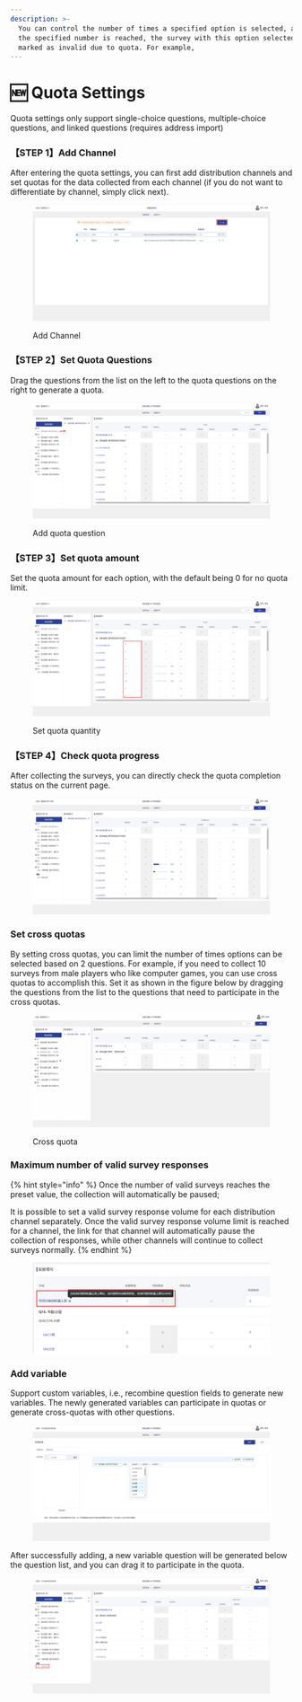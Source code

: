 ```yaml
---
description: >-
  You can control the number of times a specified option is selected, and when
  the specified number is reached, the survey with this option selected will be
  marked as invalid due to quota. For example,
---
```


# 🆕 Quota Settings

Quota settings only support single-choice questions, multiple-choice questions, and linked questions (requires address import)

### 【STEP 1】Add Channel

After entering the quota settings, you can first add distribution channels and set quotas for the data collected from each channel (if you do not want to differentiate by channel, simply click next).

<figure><img src="../../../.gitbook/assets/image (825).png" alt=""><figcaption><p>Add Channel</p></figcaption></figure>

### 【STEP 2】Set Quota Questions

Drag the questions from the list on the left to the quota questions on the right to generate a quota.

<figure><img src="../../../.gitbook/assets/image (828).png" alt=""><figcaption><p>Add quota question</p></figcaption></figure>

### 【STEP 3】Set quota amount

Set the quota amount for each option, with the default being 0 for no quota limit.

<figure><img src="../../../.gitbook/assets/image (829).png" alt=""><figcaption><p>Set quota quantity</p></figcaption></figure>

### 【STEP 4】Check quota progress

After collecting the surveys, you can directly check the quota completion status on the current page.

<figure><img src="../../../.gitbook/assets/image (830).png" alt=""><figcaption></figcaption></figure>

### Set cross quotas

By setting cross quotas, you can limit the number of times options can be selected based on 2 questions. For example, if you need to collect 10 surveys from male players who like computer games, you can use cross quotas to accomplish this. Set it as shown in the figure below by dragging the questions from the list to the questions that need to participate in the cross quotas.

<figure><img src="../../../.gitbook/assets/交叉配额1.gif" alt=""><figcaption><p>Cross quota</p></figcaption></figure>

### Maximum number of valid survey responses

{% hint style="info" %}
Once the number of valid surveys reaches the preset value, the collection will automatically be paused;

It is possible to set a valid survey response volume for each distribution channel separately. Once the valid survey response volume limit is reached for a channel, the link for that channel will automatically pause the collection of responses, while other channels will continue to collect surveys normally.
{% endhint %}

<figure><img src="../../../.gitbook/assets/image (23) (1) (1) (1) (1).png" alt=""><figcaption></figcaption></figure>

### Add variable

Support custom variables, i.e., recombine question fields to generate new variables. The newly generated variables can participate in quotas or generate cross-quotas with other questions.

<figure><img src="../../../.gitbook/assets/image (832).png" alt=""><figcaption></figcaption></figure>

After successfully adding, a new variable question will be generated below the question list, and you can drag it to participate in the quota.

<figure><img src="../../../.gitbook/assets/image (833).png" alt=""><figcaption></figcaption></figure>
